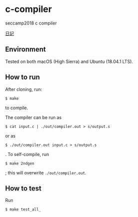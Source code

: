 # c-compiler
seccamp2018 c compiler

[日記](https://github.com/hsjoihs/c-compiler/blob/master/misc/diary.md)

## Environment

Tested on both macOS (High Sierra) and Ubuntu (18.04.1 LTS).

## How to run

After cloning, run:

```
$ make
```

to compile.

The compiler can be run as 

```
$ cat input.c | ./out/compiler.out > s/output.s
```

or as

```
$ ./out/compiler.out input.c > s/output.s
```

. To self-compile, run 

```
$ make 2ndgen
```

; this will overwrite `./out/compiler.out`.

## How to test

Run

```
$ make test_all_
```
